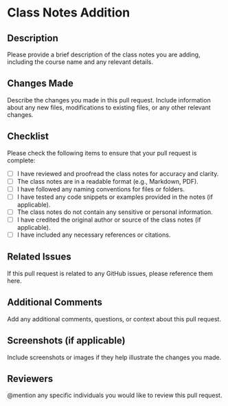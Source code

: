 # Class Notes Addition

## Description
Please provide a brief description of the class notes you are adding, including the course name and any relevant details.

## Changes Made
Describe the changes you made in this pull request. Include information about any new files, modifications to existing files, or any other relevant changes.

## Checklist
Please check the following items to ensure that your pull request is complete:

- [ ] I have reviewed and proofread the class notes for accuracy and clarity.
- [ ] The class notes are in a readable format (e.g., Markdown, PDF).
- [ ] I have followed any naming conventions for files or folders.
- [ ] I have tested any code snippets or examples provided in the notes (if applicable).
- [ ] The class notes do not contain any sensitive or personal information.
- [ ] I have credited the original author or source of the class notes (if applicable).
- [ ] I have included any necessary references or citations.

## Related Issues
If this pull request is related to any GitHub issues, please reference them here.

## Additional Comments
Add any additional comments, questions, or context about this pull request.

## Screenshots (if applicable)
Include screenshots or images if they help illustrate the changes you made.

## Reviewers
@mention any specific individuals you would like to review this pull request.



